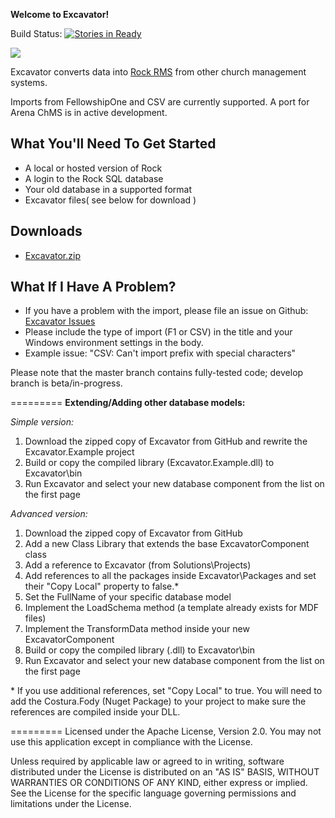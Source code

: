 **Welcome to Excavator!**

Build Status: [![Stories in Ready](https://badge.waffle.io/newspring/excavator.png?label=ready&title=Ready)](https://waffle.io/newspring/excavator)


![](https://raw.githubusercontent.com/wiki/newspring/excavator/excavator.jpg)

Excavator converts data into [Rock RMS](http://www.rockrms.com/) from other church management systems.

Imports from FellowshipOne and CSV are currently supported.  A port for Arena ChMS is in active development.

## What You'll Need To Get Started
- A local or hosted version of Rock
- A login to the Rock SQL database
- Your old database in a supported format
- Excavator files( see below for download )

## Downloads
- [Excavator.zip](https://github.com/NewSpring/Excavator/blob/master/Excavator.zip)

## What If I Have A Problem?
- If you have a problem with the import, please file an issue on Github: [Excavator Issues](https://github.com/NewSpring/Excavator/issues)
- Please include the type of import (F1 or CSV) in the title and your Windows environment settings in the body.
- Example issue: "CSV: Can't import prefix with special characters"

Please note that the master branch contains fully-tested code; develop branch is beta/in-progress.

=========
<b>Extending/Adding other database models:</b>

<i>Simple version:</i><br>
1.  Download the zipped copy of Excavator from GitHub and rewrite the Excavator.Example project<br>
2.  Build or copy the compiled library (Excavator.Example.dll) to Excavator\bin<br>
3.  Run Excavator and select your new database component from the list on the first page<br>

<i>Advanced version:</i><br>
1.  Download the zipped copy of Excavator from GitHub <br>
2.  Add a new Class Library that extends the base ExcavatorComponent class<br>
3.  Add a reference to Excavator (from Solutions\Projects)<br>
4.  Add references to all the packages inside Excavator\Packages and set their "Copy Local" property to false.*<br>
5.  Set the FullName of your specific database model <br>
6.  Implement the LoadSchema method (a template already exists for MDF files)<br>
7.  Implement the TransformData method inside your new ExcavatorComponent<br>
8.  Build or copy the compiled library (.dll) to Excavator\bin<br>
9.  Run Excavator and select your new database component from the list on the first page<br>

\* If you use additional references, set "Copy Local" to true.  You will need to add the Costura.Fody (Nuget Package) to your project to make sure the references are compiled inside your DLL.

=========
Licensed under the Apache License, Version 2.0. You may not use this application except in compliance with the License.

Unless required by applicable law or agreed to in writing, software distributed under the License is distributed on an "AS IS" BASIS, WITHOUT WARRANTIES OR CONDITIONS OF ANY KIND, either express or implied. See the License for the specific language governing permissions and limitations under the License.
